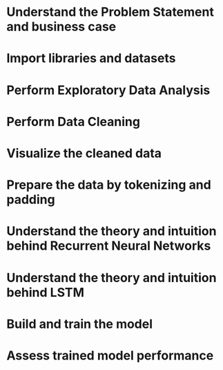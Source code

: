 # Understand the Problem Statement and business case 
# Import libraries and datasets
# Perform Exploratory Data Analysis
# Perform Data Cleaning
# Visualize the cleaned data
# Prepare the data by tokenizing and padding
# Understand the theory and intuition behind Recurrent Neural Networks
# Understand the theory and intuition behind LSTM
# Build and train the model
# Assess trained model performance
